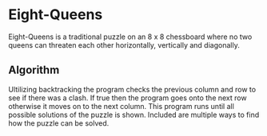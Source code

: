 # Eight-Queens
Eight-Queens is a traditional puzzle on an 8 x 8 chessboard where no two queens can threaten each other horizontally, vertically and diagonally.

<h2><b>Algorithm</b></h2>
Ultilizing backtracking the program checks the previous column and row to see if there was a clash. If true then the program goes onto the next row otherwise it moves on to the next column. This program runs until all possible solutions of the puzzle is shown. Included are multiple ways to find how the puzzle can be solved.

